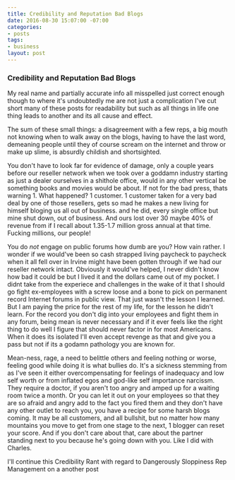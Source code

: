 ```yaml
---
title: Credibility and Reputation Bad Blogs
date: 2016-08-30 15:07:00 -07:00
categories:
- posts
tags:
- business
layout: post
---
```


### Credibility and Reputation Bad Blogs
My real name and partially accurate info all misspelled just correct enough though to where it's undoubtedly me are not just a complication I've cut short many of these posts for readability but such as all things in life one thing leads to another and its all cause and effect. 

The sum of these small things: a disagreement with a few reps, a big mouth not knowing when to walk away on the blogs, having to have the last word, demeaning people until they of course scream on the internet and throw or make up slime, is  absurdly childish and shortsighted. 

You don't have to look far for evidence of damage, only a couple years before our reseller network when we took over a goddamn industry starting as just a dealer ourselves in a shithole office, would in any other vertical be something books and movies would be about. If not for the bad press, thats warning 1. What happened? 1 customer. 1 customer taken for a very bad deal by one of those resellers, gets so mad he makes a new living for himself bloging us all out of business. and he did, every single office but mine shut down, out of business. And ours lost over 30 maybe 40% of revenue from if I recall about 1.35-1.7 million gross annual at that time. Fucking millions, our people! 

You do *not* engage on public forums how dumb are you? How vain rather. I wonder if we would've been so cash strapped living paycheck to paycheck when it all fell over in Irvine might have been gotten through if we had our reseller network intact. Obviously it would've helped, I never didn't know how bad it could be but I lived it and the dollars came out of my pocket. I didnt take from the experiece and challenges in the wake of it that I should go fight ex-employees with a screw loose and a bone to pick on permanent record Internet forums in public view. That just wasn't the lesson I learned. But I am paying the price for the rest of my life, for the lesson he didn't learn. For the record you don't dig into your employees and fight them in any forum, being mean is never necessary and if it ever feels like the right thing to do well I figure that should never factor in for most Americans. When it does its isolated I'll even accept revenge as that and give you a pass but not if its a godamn pathology you are known for.

Mean-ness, rage, a need to belittle others and feeling nothing or worse, feeling good while doing it is what bullies do. It's a sickness stemming from as I've seen it either overcompensating for feelings of inadequacy and low self worth or from inflated egos and god-like self importance narcissm. They require a doctor, if you aren't too angry and amped up for a waiting room twice a month. Or you can let it out on your employees so that they are so afraid and angry add to the fact you fired them and they don't have any other outlet to reach you, you have a recipe for some harsh blogs coming. It may be all customers, and all bullshit, but no matter how many mountains you move to get from one stage to the next, 1 blogger can reset your score. And if you don't care about that, care about the partner standing next to you because he's going down with you. Like I did with Charles. 

I'll continue this Credibility Rant with regard to Dangerously Sloppiness Rep Management on a another post
